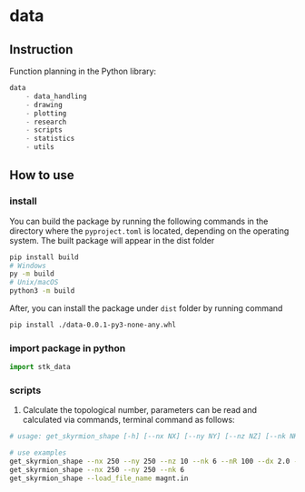 # data
## Instruction
Function planning in the Python library:
```python
data
    - data_handling
    - drawing
    - plotting
    - research
    - scripts
    - statistics
    - utils
```

##  How to use
### install
You can build the package by running the following commands in the directory where the `pyproject.toml` is located, depending on the operating system. The built package will appear in the dist folder
```bash
pip install build
# Windows
py -m build
# Unix/macOS
python3 -m build
```
After, you can install the package under `dist` folder by running command
```bash
pip install ./data-0.0.1-py3-none-any.whl
```
### import package in python
```python
import stk_data
```
### scripts
1. Calculate the topological number, parameters can be read and calculated via commands, terminal command as follows:
```bash
# usage: get_skyrmion_shape [-h] [--nx NX] [--ny NY] [--nz NZ] [--nk NK] [--nR NR] [--dx DX] [--dy DY] [--load_file_name LOAD_FILE_NAME] [--save_file_name SAVE_FILE_NAME]

# use examples
get_skyrmion_shape --nx 250 --ny 250 --nz 10 --nk 6 --nR 100 --dx 2.0 --dy 2.0 --load_file_name magnt.in --save_file_name GetSkyrmionShape120.dat
get_skyrmion_shape --nx 250 --ny 250 --nk 6
get_skyrmion_shape --load_file_name magnt.in
```